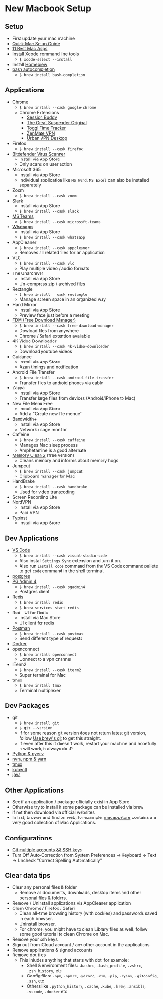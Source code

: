 # New Macbook Setup

## Setup

- First update your mac machine
- [Quick Mac Setup Guide](https://sourabhbajaj.com/mac-setup/)
- [11 Best Mac Apps](https://www.inputmag.com/guides/best-free-mac-apps-not-google-chrome-slack)
- Install Xcode command line tools
  - `$ xcode-select --install`
- Install [Homebrew](./../tools/brew.md)
- [bash autocompletion](https://sourabhbajaj.com/mac-setup/BashCompletion/)
  - `$ brew install bash-completion`

## Applications

- Chrome
  - `$ brew install --cask google-chrome`
  - Chrome Extensions
    - [Session Buddy](https://chrome.google.com/webstore/detail/session-buddy/edacconmaakjimmfgnblocblbcdcpbko/related?hl=en)
    - [The Great Suspender Original](https://chrome.google.com/webstore/detail/the-great-suspender-origi/ahmkjjgdligadogjedmnogbpbcpofeeo/related?hl=en)
    - [Toggl Time Tracker](https://chrome.google.com/webstore/detail/toggl-track-productivity/oejgccbfbmkkpaidnkphaiaecficdnfn)
    - [ZenMate VPN](https://chrome.google.com/webstore/detail/zenmate-free-vpn%E2%80%93best-vpn/fdcgdnkidjaadafnichfpabhfomcebme?hl=en)
    - [Urban VPN Desktop](https://www.urban-vpn.com/)
- Firefox
  - `$ brew install --cask firefox`
- [Bitdefender Virus Scanner](https://apps.apple.com/pk/app/bitdefender-virus-scanner/id500154009?mt=12)
  - Install via App Store
  - Only scans on user action
- Microsoft 365
  - Install via App Store
  - Individual application like `MS Word`, `MS Excel` can also be installed separately.
- Zoom
  - `$ brew install --cask zoom`
- Slack
  - Install via App Store  
  - `$ brew install --cask slack`
- [MS Teams](https://www.microsoft.com/en-ww/microsoft-teams/download-app#desktopAppDownloadregion)
  - `$ brew install --cask microsoft-teams`
- [Whatsapp](https://www.whatsapp.com)
  - Install via App Store
  - `$ brew install --cask whatsapp`
- AppCleaner
  - `$ brew install --cask appcleaner`
  - Removes all related files for an application
- VLC
  - `$ brew install --cask vlc`
  - Play multiple video / audio formats
- The Unarchiver
  - Install via App Store
  - Un-compress zip / archived files
- Rectangle
  - `$ brew install --cask rectangle`
  - Manage screen space in an organized way
- Hand Mirror
  - Install via App Store
  - Preview face just before a meeting
- [FDM (Free Download Manager)](https://www.freedownloadmanager.org/)
  - `$ brew install --cask free-download-manager`
  - Dowload files from anywhere
  - Chrome / Safari extention available
- 4K Vidoe Downloader
  - `$ brew install --cask 4k-video-downloader`
  - Download youtube videos
- Guidance
  - Install via App Store
  - Azan timings and notification
- Android File Transfer
  - `$ brew install --cask android-file-transfer`
  - Transfer files to android phones via cable
- Zapya
  - Install via App Store
  - Transfer large files from devices (Android/iPhone to Mac)
- New File Menu Free
  - Install via App Store
  - Add a "Create new file menue"
- Bandwidth+
  - Install via App Store
  - Network usage monitor
- Caffeine
  - `$ brew install --cask caffeine`
  - Manages Mac sleep process
  - Amphetamine is a good alternate
- [Memory Clean 2](https://fiplab.com/apps/memory-clean-for-mac) (free version)
  - Cleans memory and informs about memory hogs
- Jumpcut
  - `$ brew install --cask jumpcut`
  - Clipboard manager for Mac
- HandBrake
  - `$ brew install --cask handbrake`
  - Used for video transcoding
- [Screen Recording Lite](https://apps.apple.com/pk/app/screen-record-hd-screen-lite/id983477043?mt=12)
- NordVPN
  - Install via App Store
  - Paid VPN
- Typinst
  - Install via App Store

## Dev Applications

- [VS Code](https://code.visualstudio.com)
  - `$ brew install --cask visual-studio-code`
  - Also install `Settings Sync` extension and turn it on.
  - Also run `Install code` command from the VS Code command pallete to get `code` command in the shell terminal.
- [postgres](https://postgresapp.com)
- [PG Admin 4](https://www.pgadmin.org/download/)
  - `$ brew install --cask pgadmin4`
  - Postgres client
- Redis
  - `$ brew install redis`
  - `$ brew services start redis`
- Red - UI for Redis
  - Install via Mac Store
  - UI client for redis
- [Postman](https://www.postman.com/downloads/)
  - `$ brew install --cask postman`
  - Send different type of requests
- [Docker](https://desktop.docker.com/mac/stable/amd64/Docker.dmg)
- openconnect
  - `$ brew install openconnect`
  - Connect to a vpn channel
- ITerm2
  - `$ brew install --cask iterm2`
  - Super terminal for Mac
- tmux
  - `$ brew install tmux`
  - Terminal multiplexer

## Dev Packages

- git
  - `$ brew install git`
  - `$ git --version`
  - If for some reason git version does not return latest git version, follow [Use brew's git](https://katopz.medium.com/how-to-upgrade-git-ff00ea12be18) to get this straight.
  - If even after this it doesn't work, restart your machine and hopefully it will work, it always do :P
- [Python & pyenv](./pyenv-python.md)
- [nvm, npm & yarn](./nvm-npm-yarn.md)
- [tmux](../../tools/tmux.md)
- [kubectl](https://kubernetes.io/docs/tasks/tools/install-kubectl-macos/)
- [java](./mac-jdk.md)

## Other Applications

- See if an application / package officially exist in App Store
- Otherwise try to install if some package can be installed via brew
- if not then download via official websites
- In last, browse and find on web, for example: [macappstore](http://macappstore.org/) contains a a very good collection of Mac Applications.

## Configurations

- [Git multiple accounts && SSH keys](https://medium.com/the-andela-way/a-practical-guide-to-managing-multiple-github-accounts-8e7970c8fd46)
- Turn Off Auto-Correction from System Preferences -> Keyboard -> Text -> Uncheck "Correct Spelling Automatically"

## Clear data tips

- Clear any personal files & folder
  - Remove all documents, downloads, desktop items and other personal files & folders.
- Remove / Uninstall applications via AppCleaner application
- Clean Chrome / Firefox / Safari
  - Clean all-time browsing history (with cookies) and passwords saved in each browser.
  - Uninstall browser.
  - For chrome, you might have to clean Library files as well, follow some good tutorial to clean Chrome on Mac.
- Remove your ssh keys
- Sign out from iCloud account / any other account in the applications
- Remove applications & signed accounts
- Remove dot files
  - This inludes anything that starts with dot, for example:
    - Shell & environment files: `.bashrc`, `.bash_profile`, `.zshrc`, `.zsh_history`, etc
    - Config files: `.npm`, `.npmrc`, `.yarnrc`, `.nvm`, `.pip`, `.pyenv`, `.gitconfig`, `.ssh`, etc
    - Others like `.python_history`, `.cache`, `.kube`, `.krew`, `.ansible`, `.vscode`, `.docker` etc

